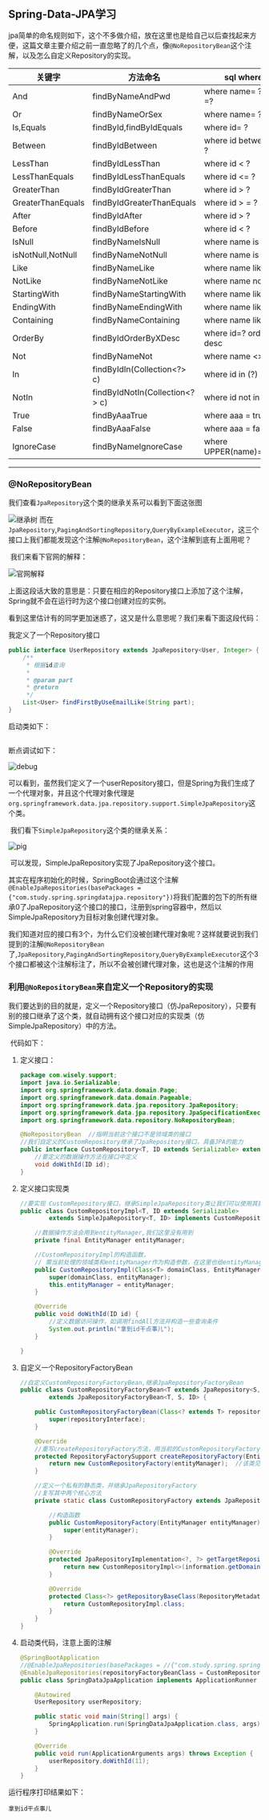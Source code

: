 ## Spring-Data-JPA学习

​	jpa简单的命名规则如下，这个不多做介绍，放在这里也是给自己以后查找起来方便，这篇文章主要介绍之前一直忽略了的几个点，像`@NoRepositoryBean`这个注解，以及怎么自定义Repository的实现。

| 关键字            | 方法命名                       | sql where字句              |
| ----------------- | ------------------------------ | -------------------------- |
| And               | findByNameAndPwd               | where name= ? and pwd =?   |
| Or                | findByNameOrSex                | where name= ? or sex=?     |
| Is,Equals         | findById,findByIdEquals        | where id= ?                |
| Between           | findByIdBetween                | where id between ? and ?   |
| LessThan          | findByIdLessThan               | where id < ?               |
| LessThanEquals    | findByIdLessThanEquals         | where id <= ?              |
| GreaterThan       | findByIdGreaterThan            | where id > ?               |
| GreaterThanEquals | findByIdGreaterThanEquals      | where id > = ?             |
| After             | findByIdAfter                  | where id > ?               |
| Before            | findByIdBefore                 | where id < ?               |
| IsNull            | findByNameIsNull               | where name is null         |
| isNotNull,NotNull | findByNameNotNull              | where name is not null     |
| Like              | findByNameLike                 | where name like ?          |
| NotLike           | findByNameNotLike              | where name not like ?      |
| StartingWith      | findByNameStartingWith         | where name like '?%'       |
| EndingWith        | findByNameEndingWith           | where name like '%?'       |
| Containing        | findByNameContaining           | where name like '%?%'      |
| OrderBy           | findByIdOrderByXDesc           | where id=? order by x desc |
| Not               | findByNameNot                  | where name <> ?            |
| In                | findByIdIn(Collection<?> c)    | where id in (?)            |
| NotIn             | findByIdNotIn(Collection<?> c) | where id not  in (?)       |
| True              | findByAaaTrue                  | where aaa = true           |
| False             | findByAaaFalse                 | where aaa = false          |
| IgnoreCase        | findByNameIgnoreCase           | where UPPER(name)=UPPER(?) |

------

### @NoRepositoryBean

​	我们查看`JpaRepository`这个类的继承关系可以看到下面这张图

![继承树](C:\Users\daimzh\Desktop\继承树.png)
​	而在`JpaRepository`,`PagingAndSortingRepository`,`QueryByExampleExecutor`，这三个接口上我们都能发现这个注解`@NoRepositoryBean`，这个注解到底有上面用呢？

​	我们来看下官网的解释：

![官网解释](C:\Users\daimzh\Desktop\官网解释.png)

​	上面这段话大致的意思是：只要在相应的Repository接口上添加了这个注解，Spring就不会在运行时为这个接口创建对应的实例。

​	看到这里估计有的同学更加迷惑了，这又是什么意思呢？我们来看下面这段代码：

我定义了一个Repository接口

```java
public interface UserRepository extends JpaRepository<User, Integer> {
    /**
     * 根据id查询
     *
     * @param part
     * @return
     */
    List<User> findFirstByUseEmailLike(String part);
}
```

启动类如下：

```java

```

断点调试如下：

![debug](C:\Users\daimzh\Desktop\debug.png)

​	可以看到，虽然我们定义了一个userRepository接口，但是Spring为我们生成了一个代理对象，并且这个代理对象代理是`org.springframework.data.jpa.repository.support.SimpleJpaRepository`这个类。

​	我们看下`SimpleJpaRepository`这个类的继承关系：

![pig](C:\Users\daimzh\Desktop\pig.png)

​	可以发现，SimpleJpaRepository实现了JpaRepository这个接口。

​	其实在程序初始化的时候，SpringBoot会通过这个注解`@EnableJpaRepositories(basePackages = {"com.study.spring.springdatajpa.repository"})`将我们配置的包下的所有继承0了JpaRepository这个接口的接口，注册到spring容器中，然后以SimpleJpaRepository为目标对象创建代理对象。

​	我们知道对应的接口有3个，为什么它们没被创建代理对象呢？这样就要说到我们提到的注解`@NoRepositoryBean`了,`JpaRepository`,`PagingAndSortingRepository`,`QueryByExampleExecutor`这个3个接口都被这个注解标注了，所以不会被创建代理对象，这也是这个注解的作用

### 利用`@NoRepositoryBean`来自定义一个Repository的实现

​	我们要达到的目的就是，定义一个Repository接口（仿JpaRepository），只要有别的接口继承了这个类，就自动拥有这个接口对应的实现类（仿SimpleJpaRepository）中的方法。

​	代码如下：

1. 定义接口：

   ```java
   package com.wisely.support;
   import java.io.Serializable;
   import org.springframework.data.domain.Page;
   import org.springframework.data.domain.Pageable;
   import org.springframework.data.jpa.repository.JpaRepository;
   import org.springframework.data.jpa.repository.JpaSpecificationExecutor;
   import org.springframework.data.repository.NoRepositoryBean;
   
   @NoRepositoryBean  //指明当前这个接口不是领域类的接口
   //我们自定义的CustomRepository继承了JpaRepository接口，具备JPA的能力
   public interface CustomRepository<T, ID extends Serializable> extends JpaRepository<T, ID>, JpaSpecificationExecutor<T> {
       //要定义的数据操作方法在接口中定义
       void doWithId(ID id);
   }
   ```

2. 定义接口实现类

   ```java
   //要实现 CustomRepository接口，继承SimpleJpaRepository类让我们可以使用其提供的方法（如findAll）
   public class CustomRepositoryImpl<T, ID extends Serializable>
           extends SimpleJpaRepository<T, ID> implements CustomRepository<T, ID> {
   
       //数据操作方法会用到entityManager,我们这里没有用到
       private final EntityManager entityManager;
   
       //CustomRepositoryImpl的构造函数，
       // 需当前处理的领域类和entityManager作为构造参数，在这里也给entityManager赋值了
       public CustomRepositoryImpl(Class<T> domainClass, EntityManager entityManager) {
           super(domainClass, entityManager);
           this.entityManager = entityManager;
       }
   
       @Override
       public void doWithId(ID id) {
           //定义数据访问操作，如调用findAll方法并构造一些查询条件
           System.out.println("拿到id干点事儿");
       }
   
   }
   ```

3. 自定义一个RepositoryFactoryBean

   ```java
   //自定义CustomRepositoryFactoryBean,继承JpaRepositoryFactoryBean
   public class CustomRepositoryFactoryBean<T extends JpaRepository<S, ID>, S, ID extends Serializable>
           extends JpaRepositoryFactoryBean<T, S, ID> {
   
       public CustomRepositoryFactoryBean(Class<? extends T> repositoryInterface) {
           super(repositoryInterface);
       }
   
       @Override
       //重写createRepositoryFactory方法，用当前的CustomRepositoryFactory创建实例
       protected RepositoryFactorySupport createRepositoryFactory(EntityManager entityManager) {
           return new CustomRepositoryFactory(entityManager);  //该类见下面的定义
       }
   
       //定义一个私有的静态类，并继承JpaRepositoryFactory
       //复写其中两个核心方法
       private static class CustomRepositoryFactory extends JpaRepositoryFactory {
   
           //构造函数
           public CustomRepositoryFactory(EntityManager entityManager) {
               super(entityManager);
           }
   
           @Override
           protected JpaRepositoryImplementation<?, ?> getTargetRepository(RepositoryInformation information, EntityManager entityManager) {
               return new CustomRepositoryImpl<>(information.getDomainType(), entityManager);
           }
   
           @Override
           protected Class<?> getRepositoryBaseClass(RepositoryMetadata metadata) {// 获得当前自定义类的类型
               return CustomRepositoryImpl.class;
           }
       }
   }
   ```

4. 启动类代码，注意上面的注解

   ```java
   @SpringBootApplication
   //@EnableJpaRepositories(basePackages = //{"com.study.spring.springdatajpa.repository"})
   @EnableJpaRepositories(repositoryFactoryBeanClass = CustomRepositoryFactoryBean.class)
   public class SpringDataJpaApplication implements ApplicationRunner {
   
       @Autowired
       UserRepository userRepository;
   
       public static void main(String[] args) {
           SpringApplication.run(SpringDataJpaApplication.class, args);
       }
   
       @Override
       public void run(ApplicationArguments args) throws Exception {
           userRepository.doWithId(11);
       }
   }
   ```


运行程序打印结果如下：

```
拿到id干点事儿
```

